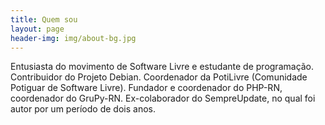 ```yaml
---
title: Quem sou
layout: page
header-img: img/about-bg.jpg
---
```


<p>Entusiasta do movimento de Software Livre e estudante de programação.
Contribuidor do Projeto Debian. Coordenador da PotiLivre (Comunidade Potiguar
de Software Livre). Fundador e coordenador do PHP-RN, coordenador do GruPy-RN.
Ex-colaborador do SempreUpdate, no qual foi autor por um período de dois
anos.</p>
